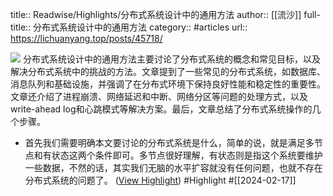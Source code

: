 title:: Readwise/Highlights/分布式系统设计中的通用方法
author:: [[流沙]]
full-title:: 分布式系统设计中的通用方法
category:: #articles
url:: https://lichuanyang.top/posts/45718/

![](http://lichuanyang.top/img/lamport.png)
分布式系统设计中的通用方法主要讨论了分布式系统的概念和常见目标，以及解决分布式系统中的挑战的方法。文章提到了一些常见的分布式系统，如数据库、消息队列和基础设施，并强调了在分布式环境下保持良好性能和稳定性的重要性。文章还介绍了进程崩溃、网络延迟和中断、网络分区等问题的处理方式，以及write-ahead log和心跳模式等解决方案。最后，文章总结了分布式系统操作的几个步骤。
- 首先我们需要明确本文要讨论的分布式系统是什么，简单的说，就是满足多节点和有状态这两个条件即可。多节点很好理解，有状态则是指这个系统要维护一些数据，不然的话，其实我们无脑的水平扩容就没有任何问题，也就不存在分布式系统的问题了。 ([View Highlight](https://read.readwise.io/read/01hpsbadpga75zq49wrwncsvva)) #Highlight #[[2024-02-17]]
